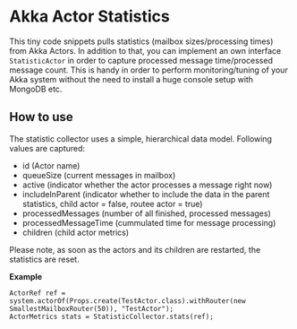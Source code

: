 Akka Actor Statistics
=============================
This tiny code snippets pulls statistics  (mailbox sizes/processing times) from Akka Actors. In addition to that, you can implement an own
interface `StatisticActor` in order to capture processed message time/processed message count.
This is handy in order to perform monitoring/tuning of your Akka system without the need
to install a huge console setup with MongoDB etc.


How to use
------------------
The statistic collector uses a simple, hierarchical data model.
Following values are captured:

  * id (Actor name)
  * queueSize (current messages in mailbox)
  * active (indicator whether the actor processes a message right now)
  * includeInParent (indicator whether to include the data in the parent statistics, child actor = false, routee actor = true)
  * processedMessages (number of all finished, processed messages)
  * processedMessageTime (cummulated time for message processing)
  * children (child actor metrics)

  Please note, as soon as the actors and its children are restarted, the statistics are reset.

  **Example**

    ActorRef ref = system.actorOf(Props.create(TestActor.class).withRouter(new SmallestMailboxRouter(50)), "TestActor");
    ActorMetrics stats = StatisticCollector.stats(ref);

